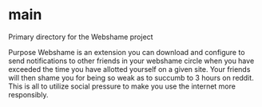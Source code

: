 # main
Primary directory for the Webshame project

Purpose
Webshame is an extension you can download and configure to send notifications to other friends in your webshame circle when you have exceeded the time you have allotted yourself on a given site. Your friends will then shame you for being so weak as to succumb to 3 hours on reddit. This is all to utilize social pressure to make you use the internet more responsibly.
